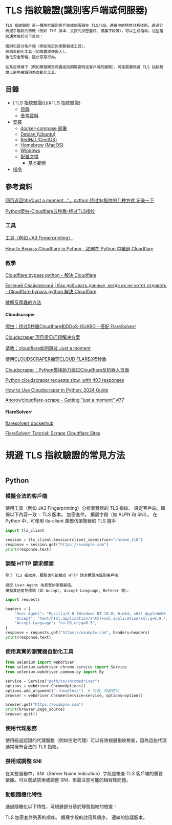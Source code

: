 # TLS 指紋驗證(識別客戶端或伺服器)

```
TLS 指紋驗證 是一種用於識別客戶端或伺服器在 TLS/SSL 連線中的特性分析技術。透過分析握手階段的特徵（例如 TLS 版本、支援的加密套件、擴展字段等），可以生成指紋。這些指紋通常用於以下目的：

識別和區分客戶端（例如特定的瀏覽器或工具）。
檢測自動化工具（如爬蟲或機器人）。
強化安全策略，阻止惡意行為。

在某些情境下（例如開發網頁爬蟲或訪問需要特定客戶端的服務），可能需要規避 TLS 指紋驗證以避免被識別為自動化工具。
```

## 目錄

- [TLS 指紋驗證()](#TLS 指紋驗證)
  - [目錄](#目錄)
  - [參考資料](#參考資料)
- [安裝](#安裝)
  - [docker-compose 部署](#docker-compose-部署)
  - [Debian (Ubuntu)](#debian-ubuntu)
  - [RedHat (CentOS)](#redhat-centos)
  - [Homebrew (MacOS)](#homebrew-macos)
  - [Windows](#windows)
  - [配置文檔](#配置文檔)
    - [基本範例](#基本範例)
- [指令](#指令)

## 參考資料

[网页返回title“Just a moment...“，python 绕过tls指纹的几种方式 记录一下](https://blog.csdn.net/weixin_44532999/article/details/137098081)

[Python爬虫-Cloudflare五秒盾-绕过TLS指纹](https://blog.csdn.net/weixin_50079790/article/details/134261063)

### 工具

[工具（例如 JA3 Fingerprinting）](https://github.com/salesforce/ja3)

[How to Bypass Cloudflare in Python - 如何在 Python 中繞過 Cloudflare](https://www.zenrows.com/blog/bypass-cloudflare-python#curl-cfi)

### 教學

[Cloudflare bypass python -  解決 Cloudflare](https://stackoverflow.com/questions/75714848/cloudflare-bypass-python)

[Евгений Слайковский | Как добывать данные, когда их не хотят отдавать - Cloudflare bypass python 解決 Cloudflare](https://www.youtube.com/watch?v=eA-NzVJ0Tsg&list=LL&t=345s)

[破解反爬蟲的方法](https://steam.oxxostudio.tw/category/python/spider/crack-spider.html)

#### Cloudscraper

[爬虫：绕过5秒盾Cloudflare和DDoS-GUARD - 搭配 FlareSolverr](https://blog.csdn.net/gwb0516/article/details/132446314)

[Cloudscraper 项目常见问题解决方案](https://blog.csdn.net/gitblog_07036/article/details/142231852)

[请教：cloudflare如何跳过 Just a moment](https://linux.do/t/topic/54243/16)

[使用CLOUDSCRAPER捅穿CLOUD FLARE的5秒盾](https://www.cnblogs.com/yoyo1216/p/17356845.html)

[Cloudscraper：Python模块助力绕过Cloudflare反机器人页面](https://cloud.baidu.com/article/3209716)

[Python cloudscraper requests slow, with 403 responses](https://stackoverflow.com/questions/70633736/python-cloudscraper-requests-slow-with-403-responses)

[How to Use Cloudscraper in Python: 2024 Guide](https://iproyal.com/blog/cloudscraper/)

[Anorov/cloudflare-scrape - Getting "just a moment" #77](https://github.com/Anorov/cloudflare-scrape/issues/77)

#### FlareSolverr

[flaresolverr dockerhub](https://hub.docker.com/r/flaresolverr/flaresolverr)

[FlareSolverr Tutorial: Scrape Cloudflare Sites](https://www.zenrows.com/blog/flaresolverr)

# 規避 TLS 指紋驗證的常見方法

```
```

## Python

### 模擬合法的客戶端

使用工具（例如 JA3 Fingerprinting）分析瀏覽器的 TLS 指紋。
設定客戶端，確保以下內容一致：
TLS 版本。
加密套件。
擴展字段（如 ALPN 和 SNI）。
在 Python 中，可使用 tls-client 庫模仿瀏覽器的 TLS 握手

```Python
import tls_client

session = tls_client.Session(client_identifier="chrome_110")
response = session.get("https://example.com")
print(response.text)
```

### 調整 HTTP 請求標頭

```
除了 TLS 指紋外，服務也可能檢查 HTTP 請求標頭來識別客戶端：

設定 User-Agent 為真實的瀏覽器值。
模擬其他常見標頭（如 Accept, Accept-Language, Referer 等）。
```

```Python
import requests

headers = {
    "User-Agent": "Mozilla/5.0 (Windows NT 10.0; Win64; x64) AppleWebKit/537.36 (KHTML, like Gecko) Chrome/110.0.0.0 Safari/537.36",
    "Accept": "text/html,application/xhtml+xml,application/xml;q=0.9,*/*;q=0.8",
    "Accept-Language": "en-US,en;q=0.5",
}
response = requests.get("https://example.com", headers=headers)
print(response.text)
```

### 使用真實的瀏覽器自動化工具

```Python
from selenium import webdriver
from selenium.webdriver.chrome.service import Service
from selenium.webdriver.common.by import By

service = Service("path/to/chromedriver")
options = webdriver.ChromeOptions()
options.add_argument("--headless")  # 可選，隱藏窗口
browser = webdriver.Chrome(service=service, options=options)

browser.get("https://example.com")
print(browser.page_source)
browser.quit()
```

### 使用代理服務

使用經過認證的代理服務（例如住宅代理）可以有效規避指紋檢查，因為這些代理通常擁有合法的 TLS 指紋。

### 禁用或調整 SNI

在某些服務中，SNI（Server Name Indication）字段是檢查 TLS 客戶端的重要依據。可以嘗試禁用或調整 SNI，但需注意可能的相容性問題。

### 動態隨機化特性

通過隨機化以下特性，可規避部分基於靜態指紋的檢查：

TLS 加密套件列表的順序。
擴展字段的啟用與順序。
連線的協議版本。
